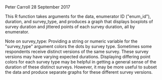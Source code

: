 Peter Carroll
28 September 2017

This R function takes arguments for the data, enumerator ID ("enum_id"), duration, and survey_type, and produces a graph that displays boxplots of survey duration and jittered points of each survey duration, all by enumerator. 

Note on survey_type: Providing a string or numeric variable for the "survey_type" argument colors the dots by survey type. Sometimes some respondents receive distinct versions of the same survey. These survey versions may have varying expected durations. Displaying differing point colors for each survey type may be helpful in getting a general sense of the duration of these distinct surveys. However, it may be more useful to subset the data and produce separate graphs for these different survey versions.